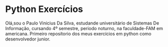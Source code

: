 # Python Exercícios
Olá,sou o Paulo Vinicius Da Silva, estudande universitário de Sistemas De Informação,
cursando 4º semestre, periodo noturno, na faculdade-FAM em americana.
Primeiro reposítorio dos meus exercícios em python como desenvolvedor junior.
